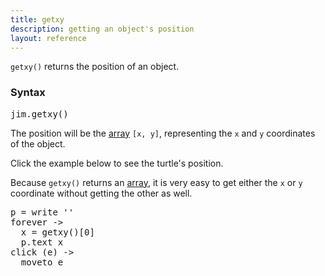 ```yaml
---
title: getxy
description: getting an object's position
layout: reference
---
```


`getxy()` returns the position of an object. 

### Syntax

<pre class="jumbo">
<span data-dfnup="object">jim</span>.getxy()
</pre>

The position will be the [array](array.html) `[x, y]`, representing the `x` and `y` coordinates of the object. 

Click the example below to see the turtle's position.

<script type="figure">
p = write ''
forever ->
  p.html "[" + getxy()[0] + ", " + getxy()[1] + "]"
click (e) ->
  moveto e
</script>

Because `getxy()` returns an [array](array.html), it is very easy to get either the `x` or `y` coordinate without getting the other as well. 

<pre class="examp">
p = write ''
forever ->
  x = getxy()[0]
  p.text x
click (e) ->
  moveto e
</pre>

<script type="figure">
p = write ''
forever ->
  x = getxy()[0]
  p.text x
click (e) ->
  moveto e
</script>
